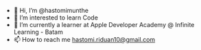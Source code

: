 - 👋 Hi, I’m @hastomimunthe
- 👀 I’m interested to learn Code
- 🌱 I’m currently a learner at Apple Developer Academy @ Infinite Learning - Batam
- 📫 How to reach me hastomi.riduan10@gmail.com

<!---
hastomimunthe/hastomimunthe is a ✨ special ✨ repository because its `README.md` (this file) appears on your GitHub profile.
You can click the Preview link to take a look at your changes.
--->
